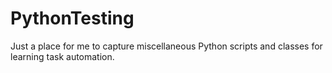 # PythonTesting
Just a place for me to capture miscellaneous Python scripts and classes for learning task automation.
